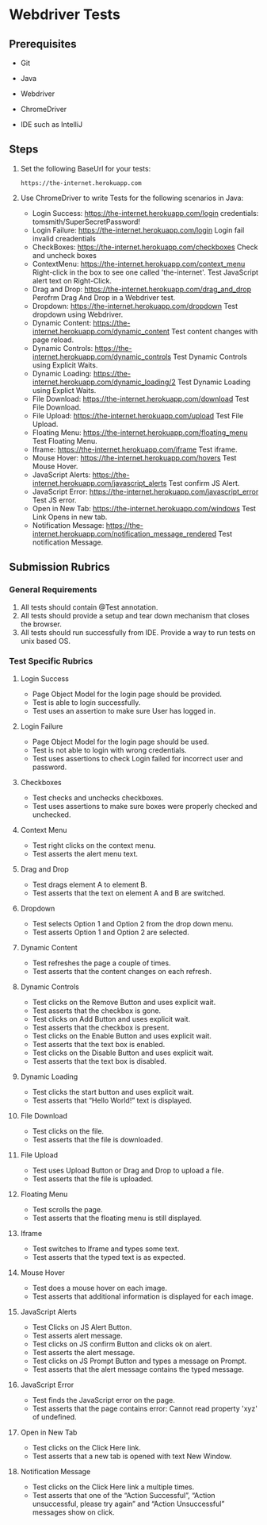 # Webdriver Tests
## Prerequisites
  + Git
  - Java
  * Webdriver
  + ChromeDriver
  * IDE such as IntelliJ

## Steps
  
1. Set the following BaseUrl for your tests:

   `https://the-internet.herokuapp.com`
   
2. Use ChromeDriver to write Tests for the following scenarios in Java:
    * Login Success: https://the-internet.herokuapp.com/login credentials: tomsmith/SuperSecretPassword!
    + Login Failure: https://the-internet.herokuapp.com/login Login fail invalid creadentials
    - CheckBoxes: https://the-internet.herokuapp.com/checkboxes Check and uncheck boxes
    * ContextMenu: https://the-internet.herokuapp.com/context_menu Right-click in the box to see one called 'the-internet'. Test JavaScript alert text on Right-Click.
    + Drag and Drop: https://the-internet.herokuapp.com/drag_and_drop Perofrm Drag And Drop in a Webdriver test.
    - Dropdown: https://the-internet.herokuapp.com/dropdown Test dropdown using Webdriver.
    * Dynamic Content: https://the-internet.herokuapp.com/dynamic_content Test content changes with page reload.
    + Dynamic Controls: https://the-internet.herokuapp.com/dynamic_controls Test Dynamic Controls using Explicit Waits.
    - Dynamic Loading: https://the-internet.herokuapp.com/dynamic_loading/2 Test Dynamic Loading using Explict Waits.
    * File Download: https://the-internet.herokuapp.com/download Test File Download.
    + File Upload: https://the-internet.herokuapp.com/upload Test File Upload.
    - Floating Menu: https://the-internet.herokuapp.com/floating_menu Test Floating Menu.
    * Iframe: https://the-internet.herokuapp.com/iframe Test iframe.
    + Mouse Hover: https://the-internet.herokuapp.com/hovers Test Mouse Hover.
    - JavaScript Alerts: https://the-internet.herokuapp.com/javascript_alerts Test confirm JS Alert.
    * JavaScript Error: https://the-internet.herokuapp.com/javascript_error Test JS error.
    + Open in New Tab: https://the-internet.herokuapp.com/windows Test Link Opens in new tab.
    - Notification Message: https://the-internet.herokuapp.com/notification_message_rendered Test notification Message.
  
  
  
## Submission Rubrics

### General Requirements
1. All tests should contain @Test annotation.
2. All tests should provide a setup and tear down mechanism that closes the browser.
3. All tests should run successfully from IDE. Provide a way to run tests on unix based OS.


### Test Specific Rubrics

1. Login Success
   * Page Object Model for the login page should be provided.
   + Test is able to login successfully.
   - Test uses an assertion to make sure User has logged in.

2. Login Failure
   * Page Object Model for the login page should be used.
   + Test is not able to login with wrong credentials.
   - Test uses assertions to check Login failed for incorrect user and password.

3. Checkboxes
   * Test checks and unchecks checkboxes.
   + Test uses assertions to make sure boxes were properly checked and unchecked.
4. Context Menu
   * Test right clicks on the context menu.
   + Test asserts the alert menu text.
5. Drag and Drop
   * Test drags element A to element B.
   + Test asserts that the text on element A and B are switched.
6. Dropdown
   * Test selects Option 1 and Option 2 from the drop down menu.
   + Test asserts Option 1 and Option 2 are selected.
7. Dynamic Content
   * Test refreshes the page a couple of times.
   + Test asserts that the content changes on each refresh.
8. Dynamic Controls
   * Test clicks on the Remove Button and uses explicit wait.
   + Test asserts that the checkbox is gone.
   - Test clicks on Add Button and uses explicit wait.
   * Test asserts that the checkbox is present.
   + Test clicks on the Enable Button and uses explicit wait.
   * Test asserts that the text box is enabled.
   + Test clicks on the Disable Button and uses explicit wait.
   - Test asserts that the text box is disabled.
9. Dynamic Loading
   * Test clicks the start button and uses explicit wait.
   + Test asserts that “Hello World!” text is displayed.
10. File Download
    * Test clicks on the file.
    + Test asserts that the file is downloaded.
11. File Upload
    * Test uses Upload Button or Drag and Drop to upload a file.
    + Test asserts that the file is uploaded.
12. Floating Menu
    * Test scrolls the page.
    + Test asserts that the floating menu is still displayed.
13. Iframe
    * Test switches to Iframe and types some text.
    + Test asserts that the typed text is as expected.
14. Mouse Hover
    * Test does a mouse hover on each image.
    + Test asserts that additional information is displayed for each image.
15. JavaScript Alerts
    * Test Clicks on JS Alert Button.
    + Test asserts alert message.
    - Test clicks on JS confirm Button and clicks ok on alert.
    * Test asserts the alert message.
    + Test clicks on JS Prompt Button and types a message on Prompt.
    - Test asserts that the alert message contains the typed message.
16. JavaScript Error
    * Test finds the JavaScript error on the page.
    + Test asserts that the page contains error: Cannot read property 'xyz' of undefined.
17. Open in New Tab
    * Test clicks on the Click Here link.
    + Test asserts that a new tab is opened with text New Window.
18. Notification Message
    * Test clicks on the Click Here link a multiple times.
    + Test asserts that one of the “Action Successful”, “Action unsuccessful, please try again” and “Action Unsuccessful” messages show on click.

 

